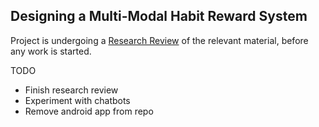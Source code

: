 ## Designing a Multi-Modal Habit Reward System

Project is undergoing a [Research Review](research-review/main.pdf) of the relevant material, before any work is started.

TODO
- Finish research review
- Experiment with chatbots
- Remove android app from repo
